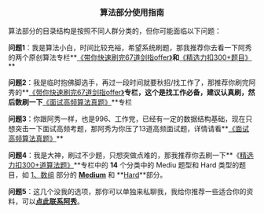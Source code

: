 <h3 align="center">算法部分使用指南</h3>

算法部分的目录结构是按照不同人群分类的，但你可能面临以下问题：



**问题1**：我是算法小白，时间比较充裕，希望系统刷题，那我推荐你去看一下阿秀的两个原创算法专栏**[《带你快速刷完67道剑指offer》](https://interviewguide.cn/#/Doc/Knowledge/%E7%AE%97%E6%B3%95/%E5%B8%A6%E4%BD%A0%E5%BF%AB%E9%80%9F%E5%88%B7%E5%AE%8C67%E9%81%93%E5%89%91%E6%8C%87offer/README?id=%e5%b8%a6%e4%bd%a0%e5%bf%ab%e9%80%9f%e5%88%b7%e5%ae%8c67%e9%81%93%e5%89%91%e6%8c%87offer)**和**[《精选力扣300+题目》](https://interviewguide.cn/#/Doc/Knowledge/%E7%AE%97%E6%B3%95/LeetCode%E9%A2%98%E8%A7%A3/README)**





**问题2**：我是临时抱佛脚选手，再过一段时间就要秋招/找工作了，那推荐你刷完阿秀的**[《带你快速刷完67道剑指offer》](https://interviewguide.cn/#/Doc/Knowledge/%E7%AE%97%E6%B3%95/%E5%B8%A6%E4%BD%A0%E5%BF%AB%E9%80%9F%E5%88%B7%E5%AE%8C67%E9%81%93%E5%89%91%E6%8C%87offer/README?id=%e5%b8%a6%e4%bd%a0%e5%bf%ab%e9%80%9f%e5%88%b7%e5%ae%8c67%e9%81%93%e5%89%91%e6%8c%87offer)**专栏，这个是找工作必备，建议认真刷，然后数刷一下**[《面试高频算法真题》](https://interviewguide.cn/#/Doc/Knowledge/%E7%AE%97%E6%B3%95/%E7%B2%BE%E9%80%89%E9%AB%98%E9%A2%91%E9%9D%A2%E8%AF%95%E9%A2%98/%E7%B2%BE%E9%80%89%E9%AB%98%E9%A2%91%E9%9D%A2%E8%AF%95%E9%A2%98?id=%e7%b2%be%e9%80%89%e9%ab%98%e9%a2%91%e9%9d%a2%e8%af%95%e9%a2%98)**专栏





**问题3**：你跟阿秀一样，也是996、工作党，已经有一定的数据结构基础，现在只想突击一下面试高频考题，那阿秀为你压了13道高频面试题，详情请看**[《面试高频算法真题》](https://interviewguide.cn/#/Doc/Knowledge/%E7%AE%97%E6%B3%95/%E7%B2%BE%E9%80%89%E9%AB%98%E9%A2%91%E9%9D%A2%E8%AF%95%E9%A2%98/%E7%B2%BE%E9%80%89%E9%AB%98%E9%A2%91%E9%9D%A2%E8%AF%95%E9%A2%98?id=%e7%b2%be%e9%80%89%e9%ab%98%e9%a2%91%e9%9d%a2%e8%af%95%e9%a2%98)**



**问题4**：我是大神，刷过不少题，只想突做点难的，那我推荐你去刷一下**《[精选力扣300+道算法题》](https://interviewguide.cn/#/Doc/Knowledge/%E7%AE%97%E6%B3%95/LeetCode%E9%A2%98%E8%A7%A3/README)**专栏中的 **14** 个分类中的 Mediu 题型和 Hard 类型的题目，如 [1、数组](https://interviewguide.cn/#/Doc/Knowledge/%E7%AE%97%E6%B3%95/LeetCode%E9%A2%98%E8%A7%A3/README) 部分的 **[Medium](https://interviewguide.cn/#/Doc/Knowledge/%E7%AE%97%E6%B3%95/LeetCode%E9%A2%98%E8%A7%A3/total/01-%E6%95%B0%E7%BB%84/README)** 和 **[Hard](https://interviewguide.cn/#/Doc/Knowledge/%E7%AE%97%E6%B3%95/LeetCode%E9%A2%98%E8%A7%A3/total/01-%E6%95%B0%E7%BB%84/README)**部分。



**问题5**：这几个没我的选项，那你可以单独来私聊我，我给你推荐一些适合你的资料，可以<font style="font-weight:bold; color:#4169E1;text-decoration:underline;">[点此联系阿秀](Doc/Other/ContactMe/ContactMe.md#联系阿秀)</font>。

